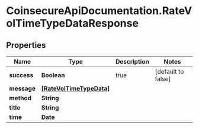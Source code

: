 # CoinsecureApiDocumentation.RateVolTimeTypeDataResponse

## Properties
Name | Type | Description | Notes
------------ | ------------- | ------------- | -------------
**success** | **Boolean** | true | [default to false]
**message** | [**[RateVolTimeTypeData]**](RateVolTimeTypeData.md) |  | 
**method** | **String** |  | 
**title** | **String** |  | 
**time** | **Date** |  | 


